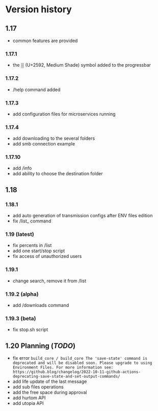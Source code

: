 # Version history
## 1.17
- common features are provided
### 1.17.1
- the ▒ (U+2592, Medium Shade) symbol added to the progressbar
### 1.17.2
- /help command added
### 1.17.3
- add configuration files for microservices running
### 1.17.4
- add downloading to the several folders
- add smb connection example
### 1.17.10
- add /info
- add ability to choose the destination folder
## 1.18
### 1.18.1
- add auto generation of transmission configs after ENV files edition
- fix /list_<number> command
### 1.19 (latest)
- fix percents in /list
- add one start/stop script
- fix access of unauthorized users
### 1.19.1
- change search, remove it from /list
### 1.19.2 (alpha)
- add /downloads command
### 1.19.3 (beta)
- fix stop.sh script
## 1.20 Planning (_TODO_)
- fix error `build_core / build_core The 'save-state' command is deprecated and will be disabled soon. Please upgrade to using Environment Files. For more information see: https://github.blog/changelog/2022-10-11-github-actions-deprecating-save-state-and-set-output-commands/`
- add life update of the last message
- add sub files operations
- add the free space during approval
- add hurtom API
- add utopia API